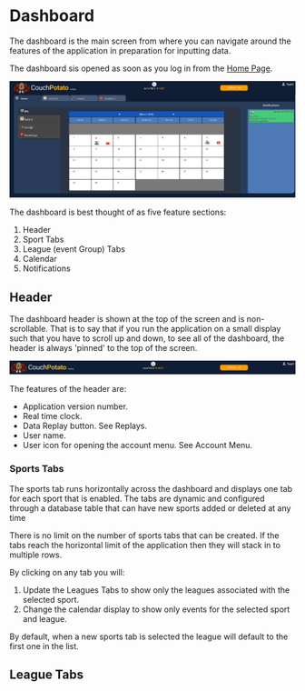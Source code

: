 # Dashboard

The dashboard is the main screen from where you can navigate around the features of the application in preparation for inputting data.

The dashboard sis opened as soon as you log in from the  [Home Page](../../functional-requirements/home-page.md).

![](../../../.gitbook/assets/image%20%2814%29.png)

The dashboard is best thought of as five feature sections:

1. Header
2. Sport Tabs
3. League \(event Group\) Tabs
4. Calendar
5. Notifications

## Header

The dashboard header is shown at the top of the screen and is non-scrollable. That is to say that if you run  the application on a small display such that you have to scroll up and down, to see all of the dashboard, the header is always 'pinned' to the top of the screen.

![](../../../.gitbook/assets/image%20%289%29.png)

The features of the header are:

* Application version number.
* Real time clock.
* Data Replay button. See Replays.
* User name.
* User icon for opening the account menu. See Account Menu.

### Sports Tabs

The sports tab runs horizontally across the dashboard and displays one tab for each sport that is enabled. The tabs are dynamic and configured through a database table that can have new sports added or deleted at any time

There is no limit on the number of sports tabs that can be created. If the tabs reach the horizontal limit of the application then they will stack in to multiple rows. 

By clicking on any tab you will:

1. Update the Leagues Tabs to show only the leagues associated with the selected sport.
2. Change the calendar display to show only events for the selected sport and league.

By default, when a new sports tab is selected the league will default to the first one in the list.

## League Tabs







